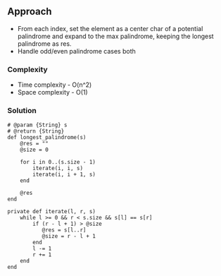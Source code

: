 ## Approach
- From each index, set the element as a center char of a potential palindrome and expand to the max palindrome, keeping the longest palindrome as res.
- Handle odd/even palindrome cases both

### Complexity
- Time complexity - O(n^2)
- Space complexity - O(1)

### Solution
```
# @param {String} s
# @return {String}
def longest_palindrome(s)
    @res = ""
    @size = 0

    for i in 0..(s.size - 1)
        iterate(i, i, s)
        iterate(i, i + 1, s)
    end

    @res
end

private def iterate(l, r, s)
    while l >= 0 && r < s.size && s[l] == s[r]
        if (r - l + 1) > @size
           @res = s[l..r]
           @size = r - l + 1
        end
        l -= 1
        r += 1
    end 
end
```
